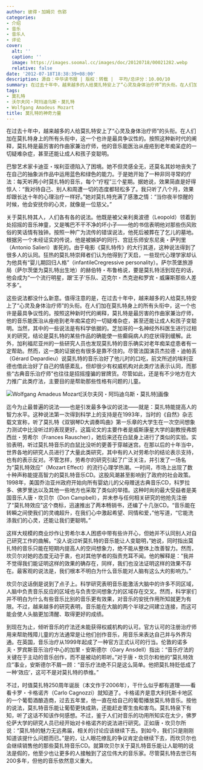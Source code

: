 ```yaml
---
author: 彼得・加姆贝 伤郢
categories:
- 介绍
- 音乐
- 音乐人
- 评论
cover:
  alt: ''
  caption: ''
  image: https://images.soomal.cc/images/doc/20120718/00021282.webp
  relative: false
date: '2012-07-18T18:38:39+08:00'
description: 源自：中华读书报 | 版权：转载 |  平均/总评分：10.00/10
summary: 在过去十年中，越来越多的人给莫扎特安上了“心灵及身体治疗师”的头衔。在人们加在莫扎特身上的所有头衔中，这一个也许是最具争议性的。按照这种新时代的阐释，莫扎特是最厉害的作曲家兼治疗师，他的音乐能医治从痤疮到老年痴呆症的一切疑难杂症，甚至还能让成人和孩子变聪明。
tags:
- 莫扎特
- 沃尔夫冈・阿玛迪乌斯・莫扎特
- Wolfgang Amadeus Mozart
title: 莫扎特的神奇力量
---
```


在过去十年中，越来越多的人给莫扎特安上了“心灵及身体治疗师”的头衔。在人们加在莫扎特身上的所有头衔中，这一个也许是最具争议性的。按照这种新时代的阐释，莫扎特是最厉害的作曲家兼治疗师，他的音乐能医治从痤疮到老年痴呆症的一切疑难杂症，甚至还能让成人和孩子变聪明。

巴黎艺术家卡迪亚・埃利亚德陷入了困境。她不但灵感全无，还莫名其妙地丧失了在自己的抽象派作品中运用蓝色和绿色的能力。于是她开始了一种非同寻常的疗法：每天听两小时莫扎特的音乐，每个“疗程”三个星期。据她说，效果简直是好得惊人：“我对待自己、别人和周遭一切的态度都轻松多了。我只听了八个月，效果却跟长达十年的心理治疗一样好。”她对莫扎特充满了感激之情：“当你夜半惊醒的时候，他会安抚你的心灵，就像是一位慈父。”

关于莫扎特其人，人们各有各的说法。他既是被父亲利奥波德（Leopold）领着到处招摇的音乐神童，又是嘴巴不干不净的坏小子――他的书信表明他对那些伤风败俗的笑话情有独钟。按照一种广为流传的错误说法，他死后被葬在了乞儿的墓地。根据另一个未经证实的传说，他是被嫉妒的同行、宫廷乐师安东尼奥・萨列里（Antonio Salieri）害死的。由于电影《莫扎特传》的大行其道，这种说法得到了很多人的认同。狂热的莫扎特崇拜者们认为他得到了天启，一些现代心理学家却认为他具有“婴儿期回归人格”（infantileCregressive personality）。萨尔茨堡旅游局（萨尔茨堡为莫扎特出生地）的赫伯特・布鲁格说，要是莫扎特活到现在的话，他会成为“一个流行明星，跟‘王子’乐队、迈克尔・杰克逊和罗宾・威廉斯那些人差不多”。

这些说法都没什么新意。值得注意的是，在过去十年中，越来越多的人给莫扎特安上了“心灵及身体治疗师”的头衔。在人们加在莫扎特身上的所有头衔中，这一个也许是最具争议性的。按照这种新时代的阐释，莫扎特是最厉害的作曲家兼治疗师，他的音乐能医治从痤疮到老年痴呆症的一切疑难杂症，甚至还能让成人和孩子变聪明。当然，其中的一些说法是有科学依据的。芝加哥的一名神经外科医生进行过相关的研究，结论是莫扎特的某些作品的确能使一些癫痫病人的症状得到缓解。此外，加利福尼亚州的一些研究人员也发现莫扎特的音乐确实对老年痴呆症患者有一定帮助。然而，这一类的证据也有很多是靠不住的。尽管法国演员杰拉德・迪帕丢（Gérard Depardieu）说莫扎特的音乐治好了他儿时的口吃，前文所述的埃利亚德也借此治好了自己的情感紊乱，但却很少有权威机构对此类疗法表示认同，而那些“古典音乐治疗师”也往往是招摇撞骗的冒牌货。尽管如此，还是有不少地方在大力推广此类疗法，主要目的是帮助那些性格有问题的儿童。

![Wolfgang Amadeus Mozart[沃尔夫冈・阿玛迪乌斯・莫扎特]画像](https://images.soomal.cc/images/doc/20120718/00021282.webp)





迄今为止最普遍的说法――也是引发最多争议的说法――就是：莫扎特能提高人的智力水平。这种说法第一次得到科学上的支持是在1993年，当时的《自然》杂志载文宣称，听了莫扎特《双钢琴D大调奏鸣曲》第一乐章的大学生在一次空间想象力测试中比没听过的表现更好。这篇论文的主要作者是威斯康星大学的副教授弗朗西丝・劳希尔（Frances Rauscher），她后来还在白鼠身上进行了类似的实验。实验表明，听过莫扎特音乐的白鼠比没听的更善于穿越迷宫。在那以后的十年当中，世界各地的研究人员进行了大量此类研究，其中有的人对劳希尔的结论表示支持，也有的表示反对。不管怎样，劳希尔的研究引起了广泛关注，并引发了一场名为“莫扎特效应”（Mozart Effect）的流行心理学热潮。一时间，市场上出现了数十种声称能提高智力的莫扎特音乐CD。这股风潮甚至影响到了政府的社会政策。1998年，美国乔治亚州政府开始向所有婴幼儿的父母赠送古典音乐CD，科罗拉多、佛罗里达以及其他一些地方也采取了类似的举措。这种时尚的最大受益者是美国音乐人唐・坎贝尔（Don Campbell），并未参与任何相关研究的他抢先注册了“莫扎特效应”这个商标，迅速推出了两本畅销书，还编了十几张CD。“音乐能在转瞬之间使我们的灵魂超升，在我们心中激起希望、同情和爱，”他写道，“它能洗涤我们的心灵，还能让我们更聪明。”

这样大规模的商业炒作让劳希尔本人困惑中带有些许开心，但她并不认同别人对自己研究工作的曲解。“没人说过听莫扎特的音乐能让人变聪明，”她说，同时指出莫扎特的音乐只能在短期内提高人的空间想象力，绝不能从整体上改善智力。然而，坎贝尔对她的态度无动于衷，也对其他学者的指责充耳不闻。他的解释是：“我并不觉得我们能证明这样的效果的确存在，同样，我们也没法证明这样的效果不存在。最客观的说法是，我们根本不明白为什么音乐能对人脑有这么大的影响力。”

坎贝尔这话倒是说到了点子上。科学研究表明音乐能激活大脑中的许多不同区域，人脑中负责音乐反应的区域也与负责空间想象力的区域存在交叉。然而，科学家们并不明白为什么有些音乐比别的音乐更有效果，对音乐的安抚作用所知就更为有限。不过，越来越多的研究表明，音乐能在大脑的两个半球之间建立连接，而这可能会使人头脑更加清醒、取得更好的成绩。

到现在为止，倾听音乐的疗法还未能获得权威机构的认可。官方认可的注册治疗师用来帮助残障儿童的方法通常是让他们创作音乐，用音乐来表达自己并与外界沟通。在英国，音乐治疗从1999年起成了一种官方正式认可的行当。伦敦的诺多夫・罗宾斯音乐治疗中心的加里・安斯德尔（Gary Ansdell）指出：“音乐疗法的关键在于主动的音乐创作，而不是被动的聆听。”对于唐・坎贝尔和他的“莫扎特效应”事业，安斯德尔不屑一顾：“音乐疗法绝不只是这么简单。他把莫扎特贬低成了一种‘效应’，这可不是对莫扎特的恭维。”

不过，时值莫扎特250周年诞辰（本文作于2006年），干什么似乎都有道理――看看卡罗・卡格诺齐（Carlo Cagnozzi）就知道了。卡格诺齐是意大利托斯卡地区的一个葡萄酒酿造商，过去五年里，他一直在给自己的葡萄播放莫扎特音乐。按他的说法，莫扎特音乐能让葡萄更快成熟，还能赶走寄生虫和害鸟。莫扎特泉下有知，听了这话不知该作何感想。不过，鉴于人们对音乐的功用所知实在太少，佛罗伦萨大学的研究人员已经开始对卡格诺齐的说法进行研究。正如唐・坎贝尔所说：“莫扎特的魅力无远弗届，相关的讨论应该继续下去。到如今，我们只是刚刚知道该提什么问题而已。”是的，让人眼花缭乱的争议肯定会继续下去，而坎贝尔也会继续销售他的那些莫扎特音乐CD。就算坎贝尔关于莫扎特音乐能让人聪明的说法是假的，他至少也让更多的人接触到了这位伟大的音乐家。尽管莫扎特去世已有200多年，但他的音乐依然意义重大。